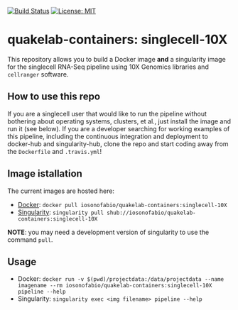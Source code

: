 [![Build Status](https://travis-ci.org/iosonofabio/quakelab-containers.svg?branch=singlecell-10X)](https://travis-ci.org/iosonofabio/quakelab-containers)
[![License: MIT](https://img.shields.io/badge/License-MIT-yellow.svg)](https://opensource.org/licenses/MIT)

# quakelab-containers: singlecell-10X
This repository allows you to build a Docker image **and** a singularity image for the singlecell RNA-Seq pipeline using 10X Genomics libraries and `cellranger` software.

## How to use this repo
If you are a singlecell user that would like to run the pipeline without bothering about operating systems, clusters, et al., just install the image and run it (see below). If you are a developer searching for working examples of this pipeline, including the continuous integration and deployment to docker-hub and singularity-hub, clone the repo and start coding away from the `Dockerfile` and `.travis.yml`!

## Image istallation
The current images are hosted here:

 - [Docker](https://hub.docker.com/r/iosonofabio/quakelab-containers/): `docker pull iosonofabio/quakelab-containers:singlecell-10X`
 - [Singularity](https://singularity-hub.org/collections/141/): `singularity pull shub://iosonofabio/quakelab-containers:singlecell-10X`

**NOTE**: you may need a development version of singularity to use the command `pull`.

## Usage

 - Docker: `docker run -v $(pwd)/projectdata:/data/projectdata --name imagename --rm iosonofabio/quakelab-containers:singlecell-10X pipeline --help`
 - Singularity: `singularity exec <img filename> pipeline --help`
